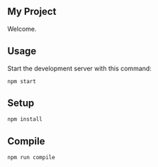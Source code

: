 My Project
---

Welcome.



Usage
---

Start the development server with this command:

```
npm start
```



Setup
---

```
npm install
```



Compile
---

```
npm run compile
```
